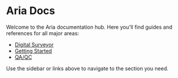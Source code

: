# Aria Docs

Welcome to the Aria documentation hub. Here you'll find guides and references for all major areas:

- [Digital Surveyor](digital-surveyor/README.md)
- [Getting Started](getting-started/README.md)
- [QA/QC](qaqc/README.md)

Use the sidebar or links above to navigate to the section you need. 